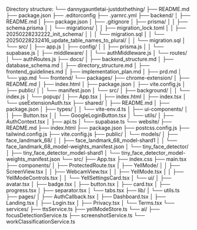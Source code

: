 Directory structure:
└── dannygauntletai-justdothething/
    ├── README.md
    ├── package.json
    ├── .editorconfig
    ├── .yarnrc.yml
    ├── backend/
    │   ├── README.md
    │   ├── package.json
    │   ├── .gitignore
    │   ├── prisma/
    │   │   ├── schema.prisma
    │   │   └── migrations/
    │   │       ├── migration_lock.toml
    │   │       ├── 20250228232222_init_schema/
    │   │       │   └── migration.sql
    │   │       └── 20250228232416_update_table_names_to_plural/
    │   │           └── migration.sql
    │   └── src/
    │       ├── app.js
    │       ├── config/
    │       │   ├── prisma.js
    │       │   └── supabase.js
    │       ├── middleware/
    │       │   └── authMiddleware.js
    │       └── routes/
    │           └── authRoutes.js
    ├── docs/
    │   ├── backend_structure.md
    │   ├── database_schema.md
    │   ├── directory_structure.md
    │   ├── frontend_guidelines.md
    │   ├── implementation_plan.md
    │   ├── prd.md
    │   └── yap.md
    └── frontend/
        └── packages/
            ├── chrome-extension/
            │   ├── README.md
            │   ├── index.html
            │   ├── package.json
            │   ├── vite.config.js
            │   ├── public/
            │   │   └── manifest.json
            │   └── src/
            │       ├── background/
            │       │   └── index.js
            │       └── popup/
            │           ├── App.tsx
            │           ├── index.html
            │           ├── index.tsx
            │           └── useExtensionAuth.tsx
            ├── shared/
            │   ├── README.md
            │   ├── package.json
            │   ├── types/
            │   │   └── vite-env.d.ts
            │   ├── ui-components/
            │   │   ├── Button.tsx
            │   │   └── GoogleLoginButton.tsx
            │   └── utils/
            │       ├── AuthContext.tsx
            │       ├── api.ts
            │       └── supabase.ts
            └── website/
                ├── README.md
                ├── index.html
                ├── package.json
                ├── postcss.config.js
                ├── tailwind.config.js
                ├── vite.config.js
                ├── public/
                │   └── models/
                │       ├── face_landmark_68/
                │       │   ├── face_landmark_68_model-shard1
                │       │   └── face_landmark_68_model-weights_manifest.json
                │       └── tiny_face_detector/
                │           ├── tiny_face_detector_model-shard1
                │           └── tiny_face_detector_model-weights_manifest.json
                └── src/
                    ├── App.tsx
                    ├── index.css
                    ├── main.tsx
                    ├── components/
                    │   ├── ProtectedRoute.tsx
                    │   ├── YellMode/
                    │   │   ├── ScreenView.tsx
                    │   │   ├── WebcamView.tsx
                    │   │   ├── YellMode.tsx
                    │   │   ├── YellModeControls.tsx
                    │   │   └── YellSettingsCard.tsx
                    │   └── ui/
                    │       ├── avatar.tsx
                    │       ├── badge.tsx
                    │       ├── button.tsx
                    │       ├── card.tsx
                    │       ├── progress.tsx
                    │       ├── separator.tsx
                    │       └── tabs.tsx
                    ├── lib/
                    │   └── utils.ts
                    ├── pages/
                    │   ├── AuthCallback.tsx
                    │   ├── Dashboard.tsx
                    │   ├── Landing.tsx
                    │   ├── Login.tsx
                    │   ├── Privacy.tsx
                    │   └── Terms.tsx
                    └── services/
                        ├── ttsService.ts
                        ├── yellModeStore.ts
                        └── ai/
                            ├── focusDetectionService.ts
                            ├── screenshotService.ts
                            └── workClassificationService.ts